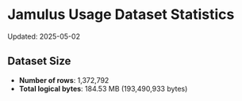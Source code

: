 # Jamulus Usage Dataset Statistics

Updated: 2025-05-02

## Dataset Size
- **Number of rows**: 1,372,792
- **Total logical bytes**: 184.53 MB (193,490,933 bytes)

